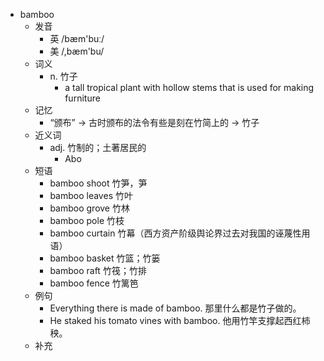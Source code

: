 - bamboo
  - 发音
    - 英 /bæm'buː/
    - 美 /,bæm'bu/
  - 词义
    - n. 竹子
      - a tall tropical plant with hollow stems that is used for making furniture
  - 记忆
    - “颁布” → 古时颁布的法令有些是刻在竹简上的 → 竹子
  - 近义词
    - adj. 竹制的；土著居民的
      - Abo
  - 短语
    - bamboo shoot 竹笋，笋
    - bamboo leaves 竹叶
    - bamboo grove 竹林
    - bamboo pole 竹枝
    - bamboo curtain 竹幕（西方资产阶级舆论界过去对我国的诬蔑性用语）
    - bamboo basket 竹篮；竹篓
    - bamboo raft 竹筏；竹排
    - bamboo fence 竹篱笆
  - 例句
    - Everything there is made of bamboo. 那里什么都是竹子做的。
    - He staked his tomato vines with bamboo. 他用竹竿支撑起西红柿秧。
  - 补充
